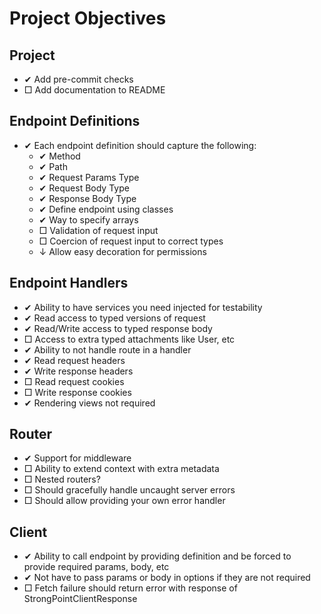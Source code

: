 # Project Objectives

## Project
- ✔ Add pre-commit checks
- □ Add documentation to README

## Endpoint Definitions
- ✔ Each endpoint definition should capture the following:
  - ✔ Method
  - ✔ Path
  - ✔ Request Params Type
  - ✔ Request Body Type
  - ✔ Response Body Type
  - ✔ Define endpoint using classes
  - ✔ Way to specify arrays
  - □ Validation of request input
  - □ Coercion of request input to correct types
  - ↓ Allow easy decoration for permissions

## Endpoint Handlers
- ✔ Ability to have services you need injected for testability
- ✔ Read access to typed versions of request
- ✔ Read/Write access to typed response body
- □ Access to extra typed attachments like User, etc
- ✔ Ability to not handle route in a handler
- ✔ Read request headers
- ✔ Write response headers
- □ Read request cookies
- □ Write response cookies
- ✔ Rendering views not required

## Router
- ✔ Support for middleware
- □ Ability to extend context with extra metadata
- □ Nested routers?
- □ Should gracefully handle uncaught server errors
- □ Should allow providing your own error handler

## Client
- ✔ Ability to call endpoint by providing definition and be forced to provide required params, body, etc
- ✔ Not have to pass params or body in options if they are not required
- □ Fetch failure should return error with response of StrongPointClientResponse
